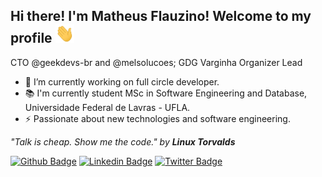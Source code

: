 

<!--
**matheusflauzino/matheusflauzino** is a ✨ _special_ ✨ repository because its `README.md` (this file) appears on your GitHub profile.
### Hi there 👋
Here are some ideas to get you started:

- 🔭 I’m currently working on ...
- 🌱 I’m currently learning ...
- 👯 I’m looking to collaborate on ...
- 🤔 I’m looking for help with ...
- 💬 Ask me about ...
- 📫 How to reach me: ...
- 😄 Pronouns: ...
- ⚡ Fun fact: ...

[![Gmail Badge](https://img.shields.io/badge/-Gmail-c14438?style=flat-square&logo=Gmail&logoColor=white&link=mailto:teste@gmail.com)](mailto:teste@gmail.com)
-->

## Hi there! I'm Matheus Flauzino! Welcome to my profile <img style="margin: 0 auto" src="https://github.com/ABSphreak/ABSphreak/blob/master/gifs/Hi.gif" height="30">

CTO @geekdevs-br and @melsolucoes; GDG Varginha Organizer Lead

- 🔭 I’m currently working on full circle developer.
- :books:  I'm currently student MSc in Software Engineering and Database, Universidade Federal de Lavras - UFLA.
- ⚡ Passionate about new technologies and software engineering.

*"Talk is cheap. Show me the code." by **Linux Torvalds***



[![Github Badge](https://img.shields.io/badge/-Github-000?style=flat-square&logo=Github&logoColor=white&link=https://github.com/matheusflauzino)](https://github.com/matheusflauzino)
[![Linkedin Badge](https://img.shields.io/badge/-LinkedIn-blue?style=flat-square&logo=Linkedin&logoColor=white&link=https://www.linkedin.com/in/fernandoabreupereira/)](https://www.linkedin.com/in/matheusflauzino/)
[![Twitter Badge](https://img.shields.io/badge/-Twitter-1ca0f1?style=flat-square&labelColor=1ca0f1&logo=twitter&logoColor=white&link=https://twitter.com/FernandoAbreuP)](https://twitter.com/matheusflauzino)
